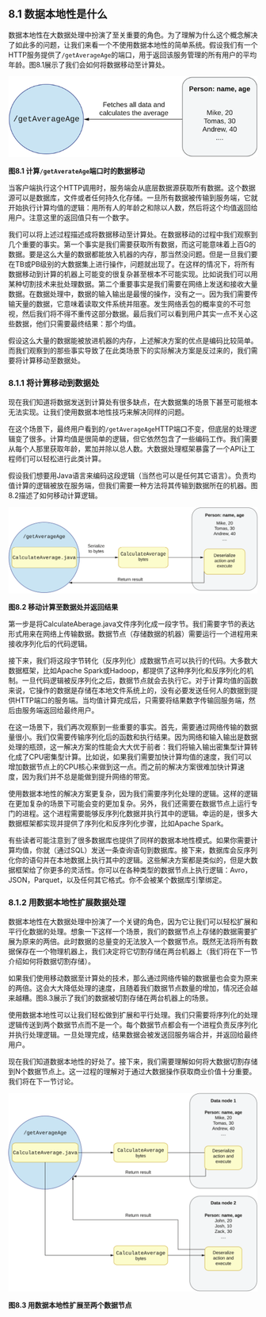 ## 8.1 数据本地性是什么

数据本地性在大数据处理中扮演了至关重要的角色。为了理解为什么这个概念解决了如此多的问题，让我们来看一个不使用数据本地性的简单系统。假设我们有一个HTTP服务提供了`/getAverageAge`的端口，用于返回该服务管理的所有用户的平均年龄。图8.1展示了我们会如何将数据移动至计算处。

![8.1](8-1.svg)

**图8.1 计算`/getAverateAge`端口时的数据移动**


当客户端执行这个HTTP调用时，服务端会从底层数据源获取所有数据。这个数据源可以是数据库，文件或者任何持久化存储。一旦所有数据被传输到服务端，它就开始执行计算均值的逻辑：用所有人的年龄之和除以人数，然后将这个均值返回给用户。注意这里的返回值只有一个数字。


我们可以将上述过程描述成将数据移动至计算处。在数据移动的过程中我们观察到几个重要的事实。第一个事实是我们需要获取所有数据，而这可能意味着上百G的数据。要是这么大量的数据都能放入机器的内存，那当然没问题。但是一旦我们要在TB或PB级别的大数据集上进行操作，问题就出现了。在这样的情况下，将所有数据移动到计算的机器上可能变的很复杂甚至根本不可能实现。比如说我们可以用某种切割技术来批处理数据。第二个重要事实是我们需要在网络上发送和接收大量数据。在数据处理中，数据的输入输出是最慢的操作，没有之一。因为我们需要传输天量的数据，它意味着读取文件系统并阻塞。发生网络丢包的概率变的不可忽视，然后我们将不得不重传这部分数据。最后我们可以看到用户其实一点不关心这些数据，他们只需要最终结果：那个均值。


假设这么大量的数据能被放进机器的内存，上述解决方案的优点是编码比较简单。而我们观察到的那些事实导致了在此类场景下的实际解决方案是反过来的，我们需要将计算移动至数据处。


### 8.1.1 将计算移动到数据处
现在我们知道将数据发送到计算处有很多缺点，在大数据集的场景下甚至可能根本无法实现。让我们使用数据本地性技巧来解决同样的问题。


在这个场景下，最终用户看到的`/getAverageAge`HTTP端口不变，但底层的处理逻辑变了很多。计算均值是很简单的逻辑，但它依然包含了一些编码工作。我们需要从每个人那里获取年龄，累加并除以总人数。大数据处理框架暴露了一个API让工程师们可以轻松进行此类计算。


假设我们想要用Java语言来编码这段逻辑（当然也可以是任何其它语言）。负责均值计算的逻辑被放在服务端，但我们需要一种方法将其传输到数据所在的机器。图8.2描述了如何移动计算逻辑。

![8.2](8-2.svg)

**图8.2 移动计算至数据处并返回结果**

第一步是将CalculateAberage.java文件序列化成一段字节。我们需要字节的表达形式用来在网络上传输数据。数据节点（存储数据的机器）需要运行一个进程用来接收序列化后的代码逻辑。


接下来，我们将这段字节转化（反序列化）成数据节点可以执行的代码。大多数大数据框架，比如Apache Spark或Hadoop，都提供了这种序列化和反序列化的机制。一旦代码逻辑被反序列化之后，数据节点就会去执行它。对于计算均值的函数来说，它操作的数据是存储在本地文件系统上的，没有必要发送任何人的数据到提供HTTP端口的服务端。当均值计算完成后，只需要将结果数字传输回服务端，然后由服务端返回给最终用户。


在这一场景下，我们再次观察到一些重要的事实。首先，需要通过网络传输的数据量很小。我们仅需要传输序列化后的函数和执行结果。因为网络和输入输出是数据处理的瓶颈，这一解决方案的性能会大大优于前者：我们将输入输出密集型计算转化成了CPU密集型计算。比如说，如果我们需要加快计算均值的速度，我们可以增加数据节点上的CPU核心来做到这一点。而之前的解决方案很难加快计算速度，因为我们并不总是能做到提升网络的带宽。


使用数据本地性的解决方案更复杂，因为我们需要序列化处理的逻辑。这样的逻辑在更加复杂的场景下可能会变的更加复杂。另外，我们还需要在数据节点上运行专门的进程。这个进程需要能够反序列化数据并执行其中的逻辑。幸运的是，很多大数据框架都实现并提供了序列化和反序列化步骤，比如Apache Spark。


有些读者可能注意到了很多数据库也提供了同样的数据本地性模式。如果你需要计算均值，你就（通过SQL）发送一条查询语句到数据库。接下来，数据库会反序列化你的语句并在本地数据上执行其中的逻辑。这些解决方案都是类似的，但是大数据框架给了你更多的灵活性。你可以在各种类型的数据节点上执行逻辑：Avro，JSON，Parquet，以及任何其它格式。你不会被某个数据库引擎绑定。


### 8.1.2 用数据本地性扩展数据处理
数据本地性在大数据处理中扮演了一个关键的角色，因为它让我们可以轻松扩展和平行化数据的处理。想象一下这样一个场景，我们的数据节点上存储的数据需要扩展为原来的两倍。此时数据的总量变的无法放入一个数据节点。既然无法将所有数据保存在一个物理机器上，我们决定将它切割存储在两台机器上（我们将在下一节介绍如何将数据切割存储）。


如果我们使用移动数据至计算处的技术，那么通过网络传输的数据量也会变为原来的两倍。这会大大降低处理的速度，且随着我们数据节点数量的增加，情况还会越来越糟。图8.3展示了我们的数据被切割存储在两台机器上的场景。


使用数据本地性可以让我们轻松做到扩展和平行处理。我们只需要将序列化的处理逻辑传送到两个数据节点而不是一个。每个数据节点都会有一个进程负责反序列化并执行处理逻辑。一旦处理完成，结果数据会被发送回服务端合并，并返回给最终用户。


现在我们知道数据本地性的好处了。接下来，我们需要理解如何将大数据切割存储到N个数据节点上。这一过程的理解对于通过大数据操作获取商业价值十分重要。我们将在下一节讨论。

![8.3](8-3.svg)

**图8.3 用数据本地性扩展至两个数据节点**
